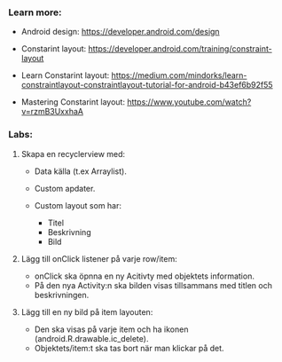 ### Learn more:

- Android design: https://developer.android.com/design

- Constarint layout: https://developer.android.com/training/constraint-layout

- Learn Constarint layout: https://medium.com/mindorks/learn-constraintlayout-constraintlayout-tutorial-for-android-b43ef6b92f55

- Mastering Constarint layout: https://www.youtube.com/watch?v=rzmB3UxxhaA

### Labs:

1. Skapa en recyclerview med:

   - Data källa (t.ex Arraylist).
   - Custom apdater.
   - Custom layout som har:

     - Titel
     - Beskrivning
     - Bild

2. Lägg till onClick listener på varje row/item:

   - onClick ska öpnna en ny Acitivty med objektets information.
   - På den nya Activity:n ska bilden visas tillsammans med titlen och beskrivningen.

3. Lägg till en ny bild på item layouten:
   - Den ska visas på varje item och ha ikonen (android.R.drawable.ic_delete).
   - Objektets/item:t ska tas bort när man klickar på det.
